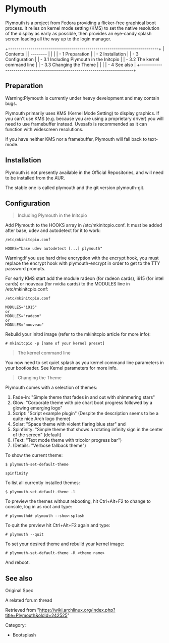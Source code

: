Plymouth
========

Plymouth is a project from Fedora providing a flicker-free graphical
boot process. It relies on kernel mode setting (KMS) to set the native
resolution of the display as early as possible, then provides an
eye-candy splash screen leading all the way up to the login manager.

+--------------------------------------------------------------------------+
| Contents                                                                 |
| --------                                                                 |
|                                                                          |
| -   1 Preparation                                                        |
| -   2 Installation                                                       |
| -   3 Configuration                                                      |
|     -   3.1 Including Plymouth in the Initcpio                           |
|     -   3.2 The kernel command line                                      |
|     -   3.3 Changing the Theme                                           |
|                                                                          |
| -   4 See also                                                           |
+--------------------------------------------------------------------------+

Preparation
-----------

Warning:Plymouth is currently under heavy development and may contain
bugs.

Plymouth primarily uses KMS (Kernel Mode Setting) to display graphics.
If you can't use KMS (e.g. because you are using a proprietary driver)
you will need to use framebuffer instead. Uvesafb is recommended as it
can function with widescreen resolutions.

If you have neither KMS nor a framebuffer, Plymouth will fall back to
text-mode.

Installation
------------

Plymouth is not presently available in the Official Repositories, and
will need to be installed from the AUR.

The stable one is called plymouth and the git version plymouth-git.

Configuration
-------------

> Including Plymouth in the Initcpio

Add Plymouth to the HOOKS array in /etc/mkinitcpio.conf. It must be
added after base, udev and autodetect for it to work:

    /etc/mkinitcpio.conf

    HOOKS="base udev autodetect [...] plymouth"

Warning:If you use hard drive encryption with the encrypt hook, you must
replace the encrypt hook with plymouth-encrypt in order to get to the
TTY password prompts.

For early KMS start add the module radeon (for radeon cards), i915 (for
intel cards) or nouveau (for nvidia cards) to the MODULES line in
/etc/mkinitcpio.conf:

    /etc/mkinitcpio.conf

    MODULES="i915"
    or
    MODULES="radeon"
    or
    MODULES="nouveau"

Rebuild your initrd image (refer to the mkinitcpio article for more
info):

    # mkinitcpio -p [name of your kernel preset]

> The kernel command line

You now need to set quiet splash as you kernel command line parameters
in your bootloader. See Kernel parameters for more info.

> Changing the Theme

Plymouth comes with a selection of themes:

1.  Fade-in: "Simple theme that fades in and out with shimmering stars"
2.  Glow: "Corporate theme with pie chart boot progress followed by a
    glowing emerging logo"
3.  Script: "Script example plugin" (Despite the description seems to be
    a quite nice Arch logo theme)
4.  Solar: "Space theme with violent flaring blue star" and
5.  Spinfinity: "Simple theme that shows a rotating infinity sign in the
    center of the screen" (default)
6.  (Text: "Text mode theme with tricolor progress bar")
7.  (Details: "Verbose fallback theme")

To show the current theme:

    $ plymouth-set-default-theme

    spinfinity

To list all currently installed themes:

    $ plymouth-set-default-theme -l

To preview the themes without rebooting, hit Ctrl+Alt+F2 to change to
console, log in as root and type:

    # plymouthd# plymouth --show-splash

To quit the preview hit Ctrl+Alt+F2 again and type:

    # plymouth --quit

To set your desired theme and rebuild your kernel image:

    # plymouth-set-default-theme -R <theme name>

And reboot.

See also
--------

Original Spec

A related forum thread

Retrieved from
"https://wiki.archlinux.org/index.php?title=Plymouth&oldid=242525"

Category:

-   Bootsplash
